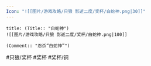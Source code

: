 ```yaml
---
Icon: "![[图片/游戏攻略/只狼 影逝二度/奖杯/白蛇神.png|30]]"
---
```

```ad-common-bronze-trophy
title: (Title:: "白蛇神")
![[图片/游戏攻略/只狼 影逝二度/奖杯/白蛇神.png|100]]

(Comment:: "忍杀“白蛇神”")
```

#只狼/奖杯 #奖杯 #奖杯/铜
